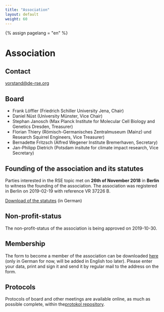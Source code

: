 ```yaml
---
title: "Association"
layout: default
weight: 60
---
```

<!-- Set variable "lang" to reflect page language -->
{% assign pagelang = "en" %}

# Association

## Contact

vorstand@de-rse.org

## Board

* Frank Löffler (Friedrich Schiller University Jena, Chair)
* Daniel Nüst (University Münster, Vice Chair) 
* Stephan Janosch (Max Planck Institute for Molecular Cell Biology and Genetics Dresden, Treasurer)
* Florian Thiery (Römisch-Germanisches Zentralmuseum (Mainz) und Research Squirrel Engineers, Vice Treasurer)
* Bernadette Fritzsch (Alfred Wegener Institute Bremerhaven, Secretary)
* Jan-Philipp Dietrich (Potsdam insitute for climate impact research, Vice Secretary)

## Founding of the association and its statutes

Parties interested in the RSE topic met on **26th of November 2018** in **Berlin** to witness
the founding of the association. The association was registered in Berlin on 2019-02-19 with reference VR 37226 B.

[Download of the statutes](https://github.com/DE-RSE/satzung/raw/master/de-RSE-e.V._Satzung_2019-01-07.pdf) (in German)

## Non-profit-status

The non-profit-status of the association is being approved on 2019-10-30.

## Membership

The form to become a member of the association can be downloaded <a href="{{ '/assets/pdf/association/de-RSE_Beitrittserklärung.pdf' | prepend: site.baseurl }}">here</a> (only in German for now, will be added in English too later). Please enter your data, print and sign it and send it by regular mail to the address on the form.

## Protocols

Protocols of board and other meetings are available online, as much as possible complete, within the[protokol repository](https://github.com/DE-RSE/protokolle).
